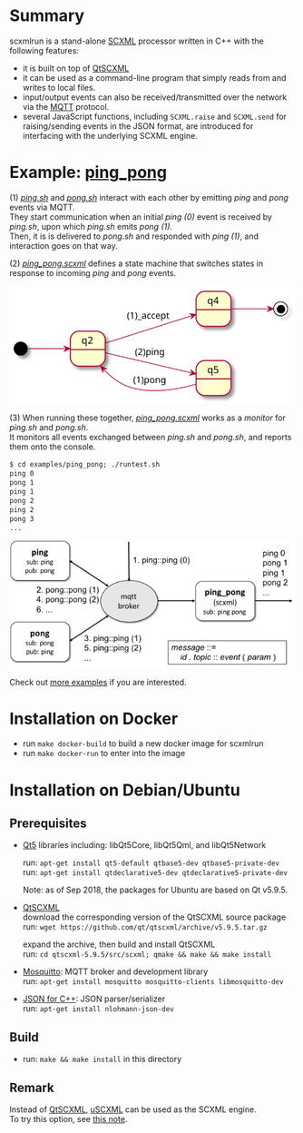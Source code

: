 # Summary

scxmlrun is a stand-alone [SCXML](https://www.w3.org/TR/scxml/) processor
written in C++
with the following features:

- it is built on top of [QtSCXML](https://doc.qt.io/qt-5/qtscxml-overview.html)  
- it can be used as a command-line program that simply reads from and writes to local files.
- input/output events can also be received/transmitted over the network via the [MQTT](https://mqtt.org/) protocol.  
- several JavaScript functions, including `SCXML.raise` and `SCXML.send` for raising/sending events in the JSON format, are introduced for interfacing with the underlying SCXML engine.

# Example: [ping\_pong](examples/ping_pong/README.md)

(1) [_ping.sh_](examples/ping_pong/ping.sh) and [_pong.sh_](examples/ping_pong/pong.sh) interact with each other by emitting _ping_ and _pong_ events via MQTT.  
They start communication when an initial _ping (0)_ event is received by _ping.sh_,
upon which _ping.sh_ emits _pong (1)_.  
Then, it is is delivered to _pong.sh_ and responded with _ping (1)_,
and interaction goes on that way.

(2) [_ping\_pong.scxml_](examples/ping_pong/ping_pong.scxml) defines
a state machine that switches states in response to incoming _ping_ and _pong_ events.

![statechart](examples/ping_pong/ping_pong.svg)

(3) When running these together,
[*ping\_pong.scxml*](examples/ping_pong/ping_pong.scxml) works as a _monitor_
for _ping.sh_ and _pong.sh_.  
It monitors all events exchanged between _ping.sh_ and _pong.sh_,
and reports them onto the console.

```
$ cd examples/ping_pong; ./runtest.sh
ping 0  
pong 1  
ping 1  
pong 2  
ping 2  
pong 3  
...
```

![ping\_pong](examples/ping_pong/ping_pong.jpg)

Check out [more examples](examples/README.md) if you are interested.

# Installation on Docker

- run `make docker-build` to build a new docker image for scxmlrun
- run `make docker-run` to enter into the image

# Installation on Debian/Ubuntu

## Prerequisites

- [Qt5](http://doc.qt.io/qt-5/) libraries including:
  libQt5Core, libQt5Qml, and libQt5Network  

  run: `apt-get install qt5-default qtbase5-dev qtbase5-private-dev`  
  run: `apt-get install qtdeclarative5-dev qtdeclarative5-private-dev`  

  Note: as of Sep 2018, the packages for Ubuntu are based on Qt v5.9.5.

- [QtSCXML](https://doc.qt.io/qt-5/qtscxml-overview.html)  
  download the corresponding version of the QtSCXML source package  
  run: `wget https://github.com/qt/qtscxml/archive/v5.9.5.tar.gz`

  expand the archive, then build and install QtSCXML  
  run: `cd qtscxml-5.9.5/src/scxml; qmake && make && make install`

- [Mosquitto](https://mosquitto.org): MQTT broker and development library  
  run: `apt-get install mosquitto mosquitto-clients libmosquitto-dev`  

- [JSON for C++](https://github.com/nlohmann/json): JSON parser/serializer  
  run: `apt-get install nlohmann-json-dev`

## Build
- run: `make && make install` in this directory  

## Remark

Instead of [QtSCXML](https://doc.qt.io/qt-5/qtscxml-overview.html),
[uSCXML](https://github.com/tklab-tud/uscxml) can be used
as the SCXML engine.  
To try this option, see [this note](docs/uScxml.md).
